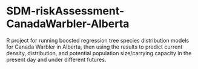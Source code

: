 # SDM-riskAssessment-CanadaWarbler-Alberta
R project for running boosted regression tree species distribution models for Canada Warbler in Alberta, then using the results to predict current density, distribution, and potential population size/carrying capacity in the present day and under different futures.
